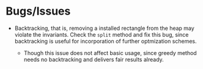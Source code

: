 # Bugs/Issues

- Backtracking, that is, removing a installed rectangle from the heap may violate the invariants. Check the `split` method and fix this bug, since backtracking is useful for incorporation of further optmization schemes.

    - Though this issue does not affect basic usage, since greedy method needs no backtracking and delivers fair results
      already.
